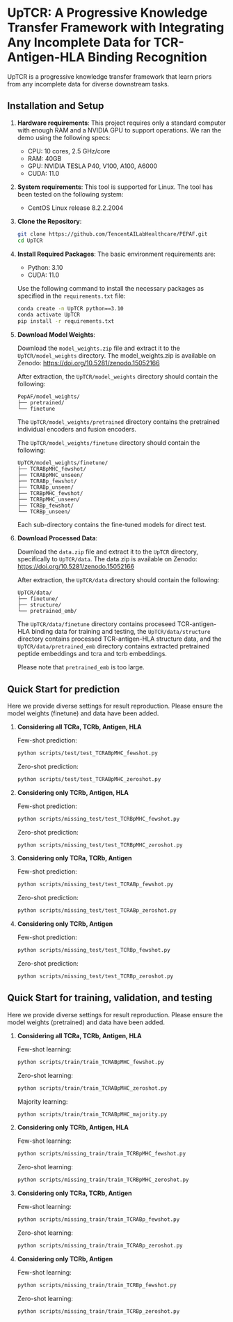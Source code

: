 # UpTCR: A Progressive Knowledge Transfer Framework with Integrating Any Incomplete Data for TCR-Antigen-HLA Binding Recognition

UpTCR is a progressive knowledge transfer framework that learn priors from any incomplete data for diverse downstream tasks.

## Installation and Setup
1. **Hardware requirements**:
   This project requires only a standard computer with enough RAM and a NVIDIA GPU to support operations. We ran the demo using the following specs:
   - CPU: 10 cores, 2.5 GHz/core
   - RAM: 40GB
   - GPU: NVIDIA TESLA P40, V100, A100, A6000
   - CUDA: 11.0

2. **System requirements**:
   This tool is supported for Linux. The tool has been tested on the following system:

   - CentOS Linux release 8.2.2.2004

3. **Clone the Repository**:
   ```bash
   git clone https://github.com/TencentAILabHealthcare/PEPAF.git
   cd UpTCR
   ```

4. **Install Required Packages**:
   The basic environment requirements are:
   - Python: 3.10
   - CUDA: 11.0

   Use the following command to install the necessary packages as specified in the `requirements.txt` file:

   ```bash
   conda create -n UpTCR python==3.10
   conda activate UpTCR
   pip install -r requirements.txt
   ```

5. **Download Model Weights**:

   Download the `model_weights.zip` file and extract it to the `UpTCR/model_weights` directory. The model_weights.zip is available on Zenodo: <https://doi.org/10.5281/zenodo.15052166>

   After extraction, the `UpTCR/model_weights` directory should contain the following:

   ```plaintext
   PepAF/model_weights/
   ├── pretrained/
   └── finetune
   ```
   The `UpTCR/model_weights/pretrained` directory contains the pretrained individual encoders and fusion encoders.

   The `UpTCR/model_weights/finetune` directory should contain the following:
    ```plaintext
   UpTCR/model_weights/finetune/
   ├── TCRABpMHC_fewshot/
   ├── TCRABpMHC_unseen/
   ├── TCRABp_fewshot/
   ├── TCRABp_unseen/
   ├── TCRBpMHC_fewshot/
   ├── TCRBpMHC_unseen/
   ├── TCRBp_fewshot/
   └── TCRBp_unseen/
   ```
   Each sub-directory contains the fine-tuned models for direct test.

6. **Download Processed Data**:

   Download the `data.zip` file and extract it to the `UpTCR` directory, specifically to `UpTCR/data`. The data.zip is available on Zenodo: <https://doi.org/10.5281/zenodo.15052166>

   After extraction, the `UpTCR/data` directory should contain the following:

   ```plaintext
   UpTCR/data/
   ├── finetune/
   ├── structure/
   └── pretrained_emb/
   ```
   The `UpTCR/data/finetune` directory contains proceseed TCR-antigen-HLA binding data for training and testing, the `UpTCR/data/structure` directory contains processed TCR-antigen-HLA structure data, and the `UpTCR/data/pretrained_emb` directory contains extracted pretrained peptide embeddings and tcra and tcrb embeddings.

   Please note that `pretrained_emb` is too large.

## Quick Start for prediction
Here we provide diverse settings for result reproduction. Please ensure the model weights (finetune) and data have been added.

1. **Considering all TCRa, TCRb, Antigen, HLA**
    
    Few-shot prediction:
    ```bash
    python scripts/test/test_TCRABpMHC_fewshot.py
    ```
    Zero-shot prediction:
    ```bash
    python scripts/test/test_TCRABpMHC_zeroshot.py
    ```
2. **Considering only TCRb, Antigen, HLA**
    
    Few-shot prediction:
    ```bash
    python scripts/missing_test/test_TCRBpMHC_fewshot.py
    ```
    Zero-shot prediction:
    ```bash
    python scripts/missing_test/test_TCRBpMHC_zeroshot.py
    ```
3. **Considering only TCRa, TCRb, Antigen**
    
    Few-shot prediction:
    ```bash
    python scripts/missing_test/test_TCRABp_fewshot.py
    ```
    Zero-shot prediction:
    ```bash
    python scripts/missing_test/test_TCRABp_zeroshot.py
    ```
4. **Considering only TCRb, Antigen**
    
    Few-shot prediction:
    ```bash
    python scripts/missing_test/test_TCRBp_fewshot.py
    ```
    Zero-shot prediction:
    ```bash
    python scripts/missing_test/test_TCRBp_zeroshot.py
    ```

## Quick Start for training, validation, and testing
Here we provide diverse settings for result reproduction. Please ensure the model weights (pretrained) and data have been added.

1. **Considering all TCRa, TCRb, Antigen, HLA**
    
    Few-shot learning:
    ```bash
    python scripts/train/train_TCRABpMHC_fewshot.py
    ```
    Zero-shot learning:
    ```bash
    python scripts/train/train_TCRABpMHC_zeroshot.py
    ```
    Majority learning:
    ```bash
    python scripts/train/train_TCRABpMHC_majority.py
    ```

2. **Considering only TCRb, Antigen, HLA**
    
    Few-shot learning:
    ```bash
    python scripts/missing_train/train_TCRBpMHC_fewshot.py
    ```
    Zero-shot learning:
    ```bash
    python scripts/missing_train/train_TCRBpMHC_zeroshot.py
    ```
3. **Considering only TCRa, TCRb, Antigen**
    
    Few-shot learning:
    ```bash
    python scripts/missing_train/train_TCRABp_fewshot.py
    ```
    Zero-shot learning:
    ```bash
    python scripts/missing_train/train_TCRABp_zeroshot.py
    ```
4. **Considering only TCRb, Antigen**
    
    Few-shot learning:
    ```bash
    python scripts/missing_train/train_TCRBp_fewshot.py
    ```
    Zero-shot learning:
    ```bash
    python scripts/missing_train/train_TCRBp_zeroshot.py
    ```